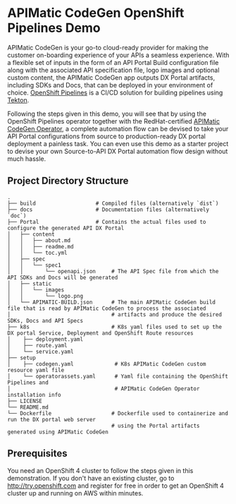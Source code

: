 # APIMatic CodeGen OpenShift Pipelines Demo

APIMatic CodeGen is your go-to cloud-ready provider for making the customer on-boarding experience of your APIs a seamless experience. With a flexible set of inputs in the form of an API Portal Build configuration file along with the associated API specification file, logo images and optional custom content, the APIMatic CodeGen app outputs DX Portal artifacts, including SDKs and Docs, that can be deployed in your environment of choice. [OpenShift Pipelines](https://cloud.redhat.com/blog/introducing-openshift-pipelines) is a CI/CD solution for building pipelines using [Tekton](https://tekton.dev). 

Following the steps given in this demo, you will see that by using the OpenShift Pipelines operator together with the RedHat-certified [APIMatic CodeGen Operator](https://github.com/apimatic/apimatic-codegen-operator), a complete automation flow can be devised to take your API Portal configurations from source to production-ready DX portal deployment a painless task. You can even use this demo as a starter project to devise your own Source-to-API DX Portal automation flow design without much hassle.

## Project Directory Structure

    .
    ├── build                   # Compiled files (alternatively `dist`)
    ├── docs                    # Documentation files (alternatively `doc`)
    ├── Portal                  # Contains the actual files used to configure the generated API DX Portal  
    │   ├── content
    │   │   ├── about.md 
    │   │   ├── readme.md
    │   │   └── toc.yml
    │   ├── spec
    │   │   └── spec1
    │   │       └── openapi.json     # The API Spec file from which the API SDKs and Docs will be generated
    │   ├── static
    │   │   └── images
    │   │       └── logo.png   
    │   └── APIMATIC-BUILD.json      # The main APIMatic CodeGen build file that is read by APIMatic CodeGen to process the associated
    │                                # artifacts and produce the desired SDKs, Docs and API Specs
    ├── k8s                          # K8s yaml files used to set up the DX portal Service, Deployment and OpenShift Route resources
    │    ├── deployment.yaml 
    │    ├── route.yaml
    │    └── service.yaml      
    ├── setup                   
    │    ├── codegen.yaml             # K8s APIMatic CodeGen custom resource yaml file
    │    └── operatorassets.yaml      # Yaml file containing the OpenShift Pipelines and 
    │                                 # APIMatic CodeGen Operator installation info
    ├── LICENSE
    └── README.md
    └── Dockerfile                   # Dockerfile used to containerize and run the DX portal web server 
                                     # using the Portal artifacts generated using APIMatic CodeGen

## Prerequisites

You need an OpenShift 4 cluster to follow the steps given in this demonstration. If you don't have an existing cluster, go to http://try.openshift.com and register for free in order to get an OpenShift 4 cluster up and running on AWS within minutes.


